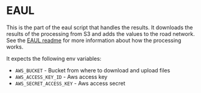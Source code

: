 # EAUL
This is the part of the eaul script that handles the results.
It downloads the results of the processing from S3 and adds the values to the road network.
See the [EAUL readme](../../scripts/eaul) for more information about how the processing works.

It expects the following env variables:
- `AWS_BUCKET` - Bucket from where to download and upload files
- `AWS_ACCESS_KEY_ID` - Aws access key
- `AWS_SECRET_ACCESS_KEY` - Aws access secret
